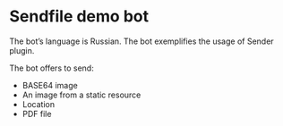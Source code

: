# Sendfile demo bot

The bot’s language is Russian. The bot exemplifies the usage of Sender plugin.

The bot offers to send:

- BASE64 image
- An image from a static resource
- Location
- PDF file
